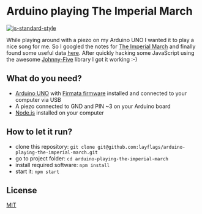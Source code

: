 # Arduino playing The Imperial March

[![js-standard-style](https://img.shields.io/badge/code%20style-standard-brightgreen.svg?style=flat)](https://github.com/feross/standard)

While playing around with a piezo on my Arduino UNO I wanted it to play a nice song for me. So I googled the notes for [The Imperial March](https://en.wikipedia.org/wiki/The_Imperial_March) and finally found some useful data [here](http://processors.wiki.ti.com/index.php/Playing_The_Imperial_March). After quickly hacking some JavaScript using the awesome [Johnny-Five](http://johnny-five.io/) library I got it working :-)

## What do you need?

* [Arduino UNO](https://www.arduino.cc/en/Main/ArduinoBoardUno) with [Firmata firmware](https://github.com/firmata/arduino) installed and connected to your computer via USB
* A piezo connected to GND and PIN ~3 on your Arduino board
* [Node.js](https://nodejs.org/en/) installed on your computer

## How to let it run?

* clone this repository: `git clone git@github.com:layflags/arduino-playing-the-imperial-march.git`
* go to project folder: `cd arduino-playing-the-imperial-march`
* install required software: `npm install`
* start it: `npm start`

## License

[MIT](LICENSE)

